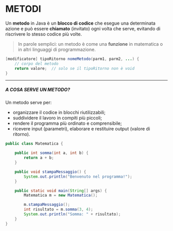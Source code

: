 # METODI
Un **metodo** in Java è un **blocco di codice** che esegue una determinata azione e può essere **chiamato** (invitato) ogni volta che serve, evitando di riscrivere lo stesso codice più volte.

> In parole semplici: un metodo è come una **funzione** in matematica o in altri linguaggi di programmazione.

```java
[modificatore] tipoRitorno nomeMetodo(parm1, parm2, ...) {
    // corpo del metodo
    return valore;  // solo se il tipoRitorno non è void
}
```

---
##### A COSA SERVE UN METODO?
Un metodo serve per:
- organizzare il codice in blocchi riutilizzabili;
- suddividere il lavoro in compiti più piccoli;
- rendere il programma più ordinato e comprensibile;
- ricevere input (parametri), elaborare e restituire output (valore di ritorno).

```java
public class Matematica {

    public int somma(int a, int b) {
        return a + b;
    }

    public void stampaMessaggio() {
        System.out.println("Benvenuto nel programma!");
    }

    public static void main(String[] args) {
        Matematica m = new Matematica();

        m.stampaMessaggio();
        int risultato = m.somma(3, 4);
        System.out.println("Somma: " + risultato);
    }
}
```